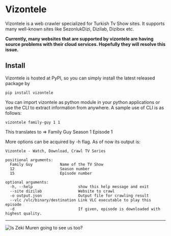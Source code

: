 # Vizontele

Vizontele is a web crawler specialized for Turkish Tv Show sites. It supports many well-known sites like SezonlukDizi, Dizilab, Dizibox etc.

**Currently, many websites that are supported by vizontele are having source problems with their cloud services. Hopefully they will resolve this issue.**

## Install

Vizontele is hosted at PyPI, so you can simply install the latest released package by
```
pip install vizontele
```

You can import vizontele as python module in your python applications or use the CLI to extract information from anywhere.
A sample use of CLI is as follows:
```
vizontele family-guy 1 1
```
This translates to => Family Guy Season 1 Episode 1

More options can be acquired by -h flag. As of now its output is:
```
Vizontele - Watch, Download, Crawl TV Series

positional arguments:
  Family Guy            Name of the TV Show
  12                    Season number
  15                    Episode number

optional arguments:
  -h, --help                    show this help message and exit
  --site dizilab                Website to crawl
  -o output.json                Output file for crawling result
  --vlc /vlc/binary/destination Link VLC executable to play this episode
  -d                            If given, episode is downloaded with highest quality.

```

---

![Is Zeki Muren going to see us too?](https://img-s1.onedio.com/id-582cd68657c9e22156fd3b86/rev-0/w-500/s-f5f001388833892f0bb5d5b7f0cf71a6444c11cf.gif)